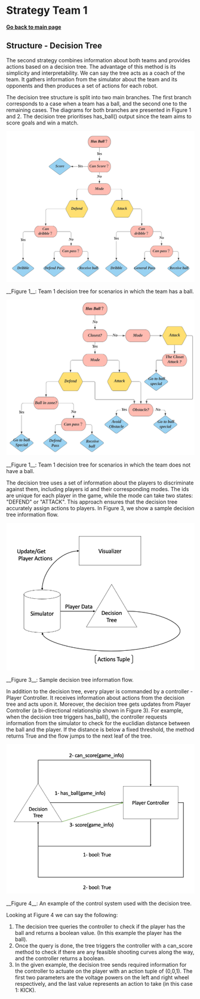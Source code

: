 
# **Strategy Team 1**

**[Go back to main page](../../Documentation.md)**



## Structure - Decision Tree

The second strategy combines information about both teams and provides actions based on a decision tree. The advantage of this method is its simplicity and interpretability. We can say the tree acts as a coach of the team. It gathers information from the simulator about the team and its opponents and then produces a set of actions for each robot. 

The decision tree structure is split into two main branches. The first branch corresponds to a case when a team has a ball, and the second one to the remaining cases. The diagrams for both branches are presented in Figure 1 and 2. The decision tree prioritises has_ball() output since the team aims to score goals and win a match. 

<p align="center">
  <img src="../../Images/Decision_Tree_1.svg" />
</p>
__Figure 1__:  Team 1 decision tree for scenarios in which the team has a ball.

   <p align="center">
     <img src="../../Images/Decision_Tree_2.svg" />
   </p>
__Figure 1__:  Team 1 decision tree for scenarios in which the team does not have a ball.

The decision tree uses a set of information about the players to discriminate against them, including players id and their corresponding modes. The ids are unique for each player in the game, while the mode can take two states: "DEFEND" or "ATTACK".  This approach ensures that the decision tree accurately assign actions to players. In Figure 3, we show a sample decision tree information flow.

<p align="center">
  <img src="../../Images/Decision Flow.png" />
</p>
__Figure 3__: Sample decision tree information flow.


In addition to the decision tree, every player is commanded by a controller - Player Controller. It receives information about actions from the decision tree and acts upon it. Moreover, the decision tree gets updates from Player Controller (a bi-directional relationship shown in Figure 3). For example, when the decision tree triggers has_ball(), the controller requests information from the simulator to check for the euclidian distance between the ball and the player. If the distance is below a fixed threshold, the method returns True and the flow jumps to the next leaf of the tree.

<p align="center">
  <img src="../../Images/Control System.png" />
</p>
__Figure 4__: An example of the control system used with the decision tree.

Looking at Figure 4 we can say the following:

1. The decision tree queries the controller to check if the player has the ball and returns a boolean value. (In this example the player has the ball).
2. Once the query is done, the tree triggers the controller with a can_score method to check if there are any feasible shooting curves along the way, and the controller returns a boolean.
3. In the given example, the decision tree sends required information for the controller to actuate on the player with an action tuple of (0,0,1). 
The first two parameters are the voltage powers on the left and right wheel respectively, and the last value represents an action to take (in this case 1: KICK).